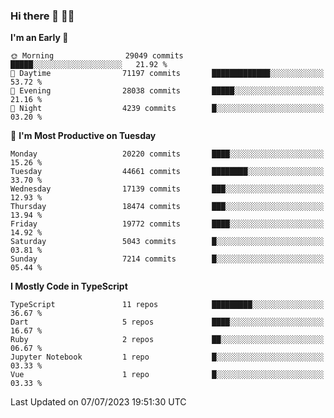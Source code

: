 ### Hi there 👋 🧑‍💻



<!--START_SECTION:waka-->
**I'm an Early 🐤** 

```text
🌞 Morning                29049 commits       █████░░░░░░░░░░░░░░░░░░░░   21.92 % 
🌆 Daytime                71197 commits       █████████████░░░░░░░░░░░░   53.72 % 
🌃 Evening                28038 commits       █████░░░░░░░░░░░░░░░░░░░░   21.16 % 
🌙 Night                  4239 commits        █░░░░░░░░░░░░░░░░░░░░░░░░   03.20 % 
```
📅 **I'm Most Productive on Tuesday** 

```text
Monday                   20220 commits       ████░░░░░░░░░░░░░░░░░░░░░   15.26 % 
Tuesday                  44661 commits       ████████░░░░░░░░░░░░░░░░░   33.70 % 
Wednesday                17139 commits       ███░░░░░░░░░░░░░░░░░░░░░░   12.93 % 
Thursday                 18474 commits       ███░░░░░░░░░░░░░░░░░░░░░░   13.94 % 
Friday                   19772 commits       ████░░░░░░░░░░░░░░░░░░░░░   14.92 % 
Saturday                 5043 commits        █░░░░░░░░░░░░░░░░░░░░░░░░   03.81 % 
Sunday                   7214 commits        █░░░░░░░░░░░░░░░░░░░░░░░░   05.44 % 
```


**I Mostly Code in TypeScript** 

```text
TypeScript               11 repos            █████████░░░░░░░░░░░░░░░░   36.67 % 
Dart                     5 repos             ████░░░░░░░░░░░░░░░░░░░░░   16.67 % 
Ruby                     2 repos             ██░░░░░░░░░░░░░░░░░░░░░░░   06.67 % 
Jupyter Notebook         1 repo              █░░░░░░░░░░░░░░░░░░░░░░░░   03.33 % 
Vue                      1 repo              █░░░░░░░░░░░░░░░░░░░░░░░░   03.33 % 
```




 Last Updated on 07/07/2023 19:51:30 UTC
<!--END_SECTION:waka-->



